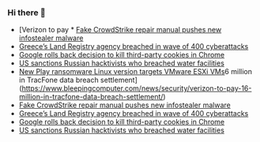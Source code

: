 ### Hi there 👋

<!--START_SECTION:feed-->
* [Verizon to pay * [Fake CrowdStrike repair manual pushes new infostealer malware](https://www.bleepingcomputer.com/news/security/fake-crowdstrike-repair-manual-pushes-new-daolpu-infostealer-malware/)
* [Greece’s Land Registry agency breached in wave of 400 cyberattacks](https://www.bleepingcomputer.com/news/security/greeces-land-registry-agency-breached-in-wave-of-400-cyberattacks/)
* [Google rolls back decision to kill third-party cookies in Chrome](https://www.bleepingcomputer.com/news/security/google-rolls-back-decision-to-kill-third-party-cookies-in-chrome/)
* [US sanctions Russian hacktivists who breached water facilities](https://www.bleepingcomputer.com/news/security/us-sanctions-russian-hacktivists-who-breached-water-facilities/)
* [New Play ransomware Linux version targets VMware ESXi VMs](https://www.bleepingcomputer.com/news/security/new-play-ransomware-linux-version-targets-vmware-esxi-vms/)6 million in TracFone data breach settlement](https://www.bleepingcomputer.com/news/security/verizon-to-pay-16-million-in-tracfone-data-breach-settlement/)
* [Fake CrowdStrike repair manual pushes new infostealer malware](https://www.bleepingcomputer.com/news/security/fake-crowdstrike-repair-manual-pushes-new-daolpu-infostealer-malware/)
* [Greece’s Land Registry agency breached in wave of 400 cyberattacks](https://www.bleepingcomputer.com/news/security/greeces-land-registry-agency-breached-in-wave-of-400-cyberattacks/)
* [Google rolls back decision to kill third-party cookies in Chrome](https://www.bleepingcomputer.com/news/security/google-rolls-back-decision-to-kill-third-party-cookies-in-chrome/)
* [US sanctions Russian hacktivists who breached water facilities](https://www.bleepingcomputer.com/news/security/us-sanctions-russian-hacktivists-who-breached-water-facilities/)
<!--END_SECTION:feed-->

<!--
**frankenk/frankenk** is a ✨ _special_ ✨ repository because its `README.md` (this file) appears on your GitHub profile.

Here are some ideas to get you started:

- 🔭 I’m currently working on ...
- 🌱 I’m currently learning ...
- 👯 I’m looking to collaborate on ...
- 🤔 I’m looking for help with ...
- 💬 Ask me about ...
- 📫 How to reach me: ...
- 😄 Pronouns: ...
- ⚡ Fun fact: ...
-->



